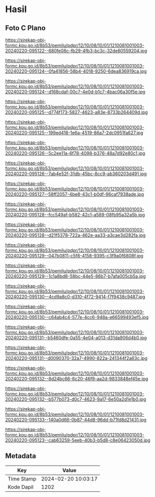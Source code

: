 # Hasil

## Foto C Plano

https://sirekap-obj-formc.kpu.go.id/8b53/pemilu/pdpr/12/10/08/10/01/1210081001003-20240220-095122--680fe08c-fb29-4fb3-bc3c-32de60559204.jpg

https://sirekap-obj-formc.kpu.go.id/8b53/pemilu/pdpr/12/10/08/10/01/1210081001003-20240220-095124--0fa41856-58b4-4018-9250-6dea836919ca.jpg

https://sirekap-obj-formc.kpu.go.id/8b53/pemilu/pdpr/12/10/08/10/01/1210081001003-20240220-095124--d168cdaf-00c7-4e0d-b1c7-4bac06a30f5e.jpg

https://sirekap-obj-formc.kpu.go.id/8b53/pemilu/pdpr/12/10/08/10/01/1210081001003-20240220-095125--d774f173-5827-4623-a83e-8733b264409d.jpg

https://sirekap-obj-formc.kpu.go.id/8b53/pemilu/pdpr/12/10/08/10/01/1210081001003-20240220-095125--199ed418-1e6a-4519-86a7-2dc0951fa627.jpg

https://sirekap-obj-formc.kpu.go.id/8b53/pemilu/pdpr/12/10/08/10/01/1210081001003-20240220-095126--5c2ee11a-6f78-4098-b376-48a7d92e80c1.jpg

https://sirekap-obj-formc.kpu.go.id/8b53/pemilu/pdpr/12/10/08/10/01/1210081001003-20240220-095126--7ab4e52f-31db-45bc-8cc9-ab360203d491.jpg

https://sirekap-obj-formc.kpu.go.id/8b53/pemilu/pdpr/12/10/08/10/01/1210081001003-20240220-095127--58ff2057-4be8-43c1-b0df-96caf7938ade.jpg

https://sirekap-obj-formc.kpu.go.id/8b53/pemilu/pdpr/12/10/08/10/01/1210081001003-20240220-095128--fcc549af-b582-42c1-a589-08fb95a32a5b.jpg

https://sirekap-obj-formc.kpu.go.id/8b53/pemilu/pdpr/12/10/08/10/01/1210081001003-20240220-095128--d21f5378-722a-462e-aa33-a3cae3d282fa.jpg

https://sirekap-obj-formc.kpu.go.id/8b53/pemilu/pdpr/12/10/08/10/01/1210081001003-20240220-095129--047b0811-c5f8-4158-9395-c3f9a0f6808f.jpg

https://sirekap-obj-formc.kpu.go.id/8b53/pemilu/pdpr/12/10/08/10/01/1210081001003-20240220-095129--1c1a8bd8-58bc-44e5-86b7-b7afa005cb5a.jpg

https://sirekap-obj-formc.kpu.go.id/8b53/pemilu/pdpr/12/10/08/10/01/1210081001003-20240220-095130--4cd9a8c0-d310-4f72-9414-f7f9438c9487.jpg

https://sirekap-obj-formc.kpu.go.id/8b53/pemilu/pdpr/12/10/08/10/01/1210081001003-20240220-095130--c64ab4c4-577e-4cc6-948a-e66599493ef5.jpg

https://sirekap-obj-formc.kpu.go.id/8b53/pemilu/pdpr/12/10/08/10/01/1210081001003-20240220-095131--b5460dfe-0a55-4e04-a013-d31da906d4b0.jpg

https://sirekap-obj-formc.kpu.go.id/8b53/pemilu/pdpr/12/10/08/10/01/1210081001003-20240220-095131--d0090370-32a7-4990-822a-241344f2a63c.jpg

https://sirekap-obj-formc.kpu.go.id/8b53/pemilu/pdpr/12/10/08/10/01/1210081001003-20240220-095132--8d24bc66-6c20-46f9-aa2d-9833848ef45e.jpg

https://sirekap-obj-formc.kpu.go.id/8b53/pemilu/pdpr/12/10/08/10/01/1210081001003-20240220-095132--b577b073-d0c7-4623-9a17-6e50a2d1e1b0.jpg

https://sirekap-obj-formc.kpu.go.id/8b53/pemilu/pdpr/12/10/08/10/01/1210081001003-20240220-095133--140a0d66-0b87-44d8-96dd-b71fd8d21431.jpg

https://sirekap-obj-formc.kpu.go.id/8b53/pemilu/pdpr/12/10/08/10/01/1210081001003-20240220-095123--cab63259-5eeb-40b3-b5d8-c8e06423050d.jpg


## Metadata

| Key        | Value               |
| ---------- | ------------------- |
| Time Stamp | 2024-02-20 10:03:17 |
| Kode Dapil | 1202                |



